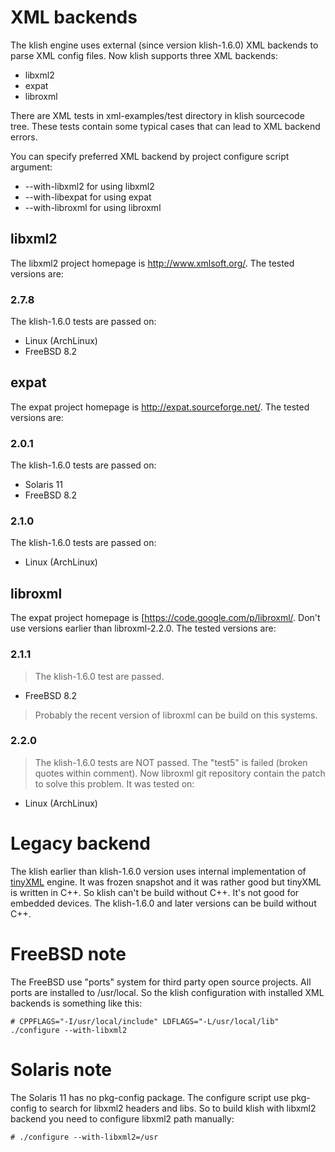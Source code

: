 

# XML backends #

The klish engine uses external (since version klish-1.6.0) XML backends to parse XML config files. Now klish supports three XML backends:

  * libxml2
  * expat
  * libroxml

There are XML tests in xml-examples/test directory in klish sourcecode tree. These tests contain some typical cases that can lead to XML backend errors.

You can specify preferred XML backend by project configure script argument:

  * --with-libxml2 for using libxml2
  * --with-libexpat for using expat
  * --with-libroxml for using libroxml

## libxml2 ##
The libxml2 project homepage is http://www.xmlsoft.org/.
The tested versions are:
### 2.7.8 ###
The klish-1.6.0 tests are passed on:
  * Linux (ArchLinux)
  * FreeBSD 8.2

## expat ##
The expat project homepage is http://expat.sourceforge.net/.
The tested versions are:
### 2.0.1 ###
The klish-1.6.0 tests are passed on:
  * Solaris 11
  * FreeBSD 8.2
### 2.1.0 ###
The klish-1.6.0 tests are passed on:
  * Linux (ArchLinux)

## libroxml ##
The expat project homepage is [https://code.google.com/p/libroxml/. Don't use versions earlier than libroxml-2.2.0.
The tested versions are:

### 2.1.1 ###
> The klish-1.6.0 test are passed.
  * FreeBSD 8.2
> Probably the recent version of libroxml can be build on this systems.

### 2.2.0 ###
> The klish-1.6.0 tests are NOT passed. The "test5" is failed (broken quotes within comment). Now libroxml git repository contain the patch to solve this problem. It was tested on:
  * Linux (ArchLinux)

# Legacy backend #

The klish earlier than klish-1.6.0 version uses internal implementation of [tinyXML](http://sourceforge.net/projects/tinyxml/) engine. It was frozen snapshot and it was rather good but tinyXML is written in C++. So klish can't be build without C++. It's not good for embedded devices. The klish-1.6.0 and later versions can be build without C++.

# FreeBSD note #

The FreeBSD use "ports" system for third party open source projects. All ports are installed to /usr/local. So the klish configuration with installed XML backends is something like this:
```
# CPPFLAGS="-I/usr/local/include" LDFLAGS="-L/usr/local/lib" ./configure --with-libxml2
```

# Solaris note #

The Solaris 11 has no pkg-config package. The configure script use pkg-config to search for libxml2 headers and libs. So to build klish with libxml2 backend you need to configure libxml2 path manually:
```
# ./configure --with-libxml2=/usr
```
